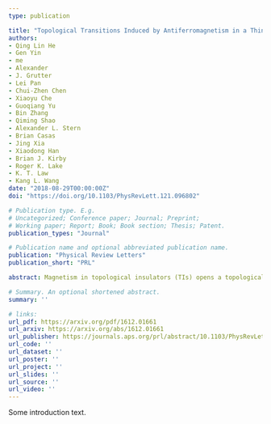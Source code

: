 ```yaml
---
type: publication

title: "Topological Transitions Induced by Antiferromagnetism in a Thin-Film Topological Insulator"
authors:
- Qing Lin He
- Gen Yin
- me
- Alexander
- J. Grutter
- Lei Pan
- Chui-Zhen Chen
- Xiaoyu Che
- Guoqiang Yu
- Bin Zhang
- Qiming Shao
- Alexander L. Stern
- Brian Casas
- Jing Xia
- Xiaodong Han
- Brian J. Kirby
- Roger K. Lake
- K. T. Law
- Kang L. Wang
date: "2018-08-29T00:00:00Z"
doi: "https://doi.org/10.1103/PhysRevLett.121.096802"

# Publication type. E.g.
# Uncategorized; Conference paper; Journal; Preprint;
# Working paper; Report; Book; Book section; Thesis; Patent.
publication_types: "Journal"

# Publication name and optional abbreviated publication name.
publication: "Physical Review Letters"
publication_short: "PRL"

abstract: Magnetism in topological insulators (TIs) opens a topologically nontrivial exchange band gap, providing an exciting platform for manipulating the topological order through an external magnetic field. Here, we show that the surface of an antiferromagnetic thin film can magnetize the top and the bottom TI surface states through interfacial couplings. During the magnetization reversal, intermediate spin configurations are ascribed from unsynchronized magnetic switchings. This unsynchronized switching develops antisymmetric magnetoresistance spikes during magnetization reversals, which might originate from a series of topological transitions. With the high Néel ordering temperature provided by the antiferromagnetic layers, the signature of the induced topological transition persists up to $\sim 90 K$.

# Summary. An optional shortened abstract.
summary: ''

# links:
url_pdf: https://arxiv.org/pdf/1612.01661
url_arxiv: https://arxiv.org/abs/1612.01661
url_publisher: https://journals.aps.org/prl/abstract/10.1103/PhysRevLett.121.096802
url_code: ''
url_dataset: ''
url_poster: ''
url_project: ''
url_slides: ''
url_source: ''
url_video: ''
---
```


Some introduction text.